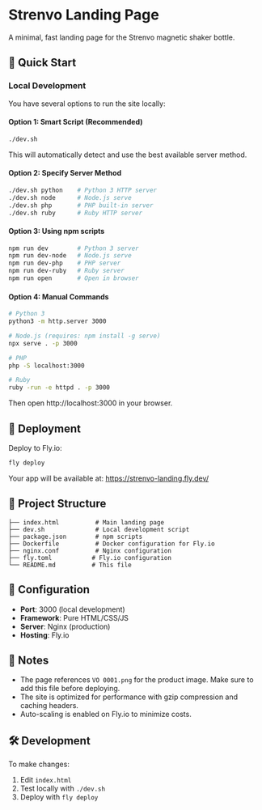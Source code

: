 # Strenvo Landing Page

A minimal, fast landing page for the Strenvo magnetic shaker bottle.

## 🚀 Quick Start

### Local Development

You have several options to run the site locally:

#### Option 1: Smart Script (Recommended)
```bash
./dev.sh
```
This will automatically detect and use the best available server method.

#### Option 2: Specify Server Method
```bash
./dev.sh python    # Python 3 HTTP server
./dev.sh node      # Node.js serve
./dev.sh php       # PHP built-in server
./dev.sh ruby      # Ruby HTTP server
```

#### Option 3: Using npm scripts
```bash
npm run dev        # Python 3 server
npm run dev-node   # Node.js serve
npm run dev-php    # PHP server
npm run dev-ruby   # Ruby server
npm run open       # Open in browser
```

#### Option 4: Manual Commands
```bash
# Python 3
python3 -m http.server 3000

# Node.js (requires: npm install -g serve)
npx serve . -p 3000

# PHP
php -S localhost:3000

# Ruby
ruby -run -e httpd . -p 3000
```

Then open http://localhost:3000 in your browser.

## 🚀 Deployment

Deploy to Fly.io:
```bash
fly deploy
```

Your app will be available at: https://strenvo-landing.fly.dev/

## 📁 Project Structure

```
├── index.html          # Main landing page
├── dev.sh              # Local development script
├── package.json        # npm scripts
├── Dockerfile          # Docker configuration for Fly.io
├── nginx.conf          # Nginx configuration
├── fly.toml           # Fly.io configuration
└── README.md          # This file
```

## 🔧 Configuration

- **Port**: 3000 (local development)
- **Framework**: Pure HTML/CSS/JS
- **Server**: Nginx (production)
- **Hosting**: Fly.io

## 📝 Notes

- The page references `VO 0001.png` for the product image. Make sure to add this file before deploying.
- The site is optimized for performance with gzip compression and caching headers.
- Auto-scaling is enabled on Fly.io to minimize costs.

## 🛠️ Development

To make changes:
1. Edit `index.html`
2. Test locally with `./dev.sh`
3. Deploy with `fly deploy` 